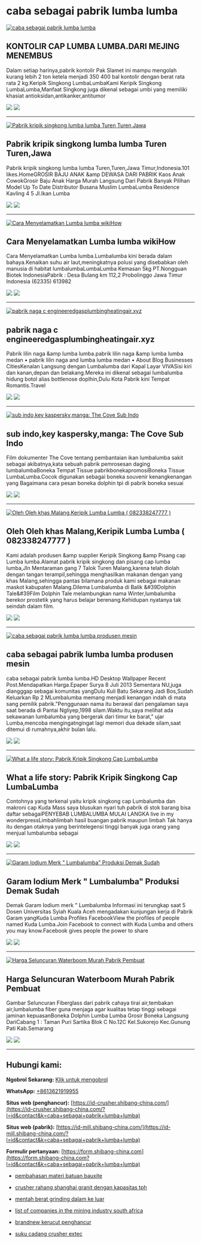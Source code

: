 # caba sebagai pabrik lumba lumba

<a href="https://swt.shibang-china.com/?l=id&img&k=caba+sebagai+pabrik+lumba+lumba" target="_blank">![caba sebagai pabrik lumba lumba](http://static.shibang-china.com/all-800x300/1005.jpg)</a>

## KONTOLIR CAP LUMBA LUMBA.DARI MEJING MENEMBUS
Dalam setiap harinya,pabrik kontolir Pak Slamet ini mampu mengolah kurang lebih 2 ton ketela menjadi 350 400 bal kontolir dengan berat rata rata 2 kg.Keripik Singkong LumbaLumbaKami Keripik Singkong LumbaLumba,Manfaat Singkong juga dikenal sebagai umbi yang memiliki khasiat antioksidan,antikanker,antitumor


<a href="https://whatsapp.shibangsoft.com/WhatsApp.php" target="_blank" title="WhatsApp">![](http://static.shibang-china.com/icon/whatsapp.png)</a> <a href="https://swt.shibang-china.com/?l=id&icon&k=caba+sebagai+pabrik+lumba+lumba" target="_blank">![](http://static.shibang-china.com/icon/chat-id.png)</a>

---

<a href="https://swt.shibang-china.com/?l=id&img&k=caba+sebagai+pabrik+lumba+lumba" target="_blank">![Pabrik kripik singkong lumba lumba Turen Turen,Jawa](http://static.shibang-china.com/all-800x300/1326.jpg)</a>

## Pabrik kripik singkong lumba lumba Turen Turen,Jawa
Pabrik kripik singkong lumba lumba Turen,Turen,Jawa Timur,Indonesia.101 likes.HomeGROSIR BAJU ANAK &amp DEWASA DARI PABRIK Kaos Anak CowokGrosir Baju Anak Harga Murah Langsung Dari Pabrik Banyak Pilihan Model Up To Date Distributor Busana Muslim LumbaLumba Residence Kavling 4 5 Jl.Ikan Lumba


<a href="https://whatsapp.shibangsoft.com/WhatsApp.php" target="_blank" title="WhatsApp">![](http://static.shibang-china.com/icon/whatsapp.png)</a> <a href="https://swt.shibang-china.com/?l=id&icon&k=caba+sebagai+pabrik+lumba+lumba" target="_blank">![](http://static.shibang-china.com/icon/chat-id.png)</a>

---

<a href="https://swt.shibang-china.com/?l=id&img&k=caba+sebagai+pabrik+lumba+lumba" target="_blank">![Cara Menyelamatkan Lumba lumba wikiHow](http://static.shibang-china.com/all-800x300/247.jpg)</a>

## Cara Menyelamatkan Lumba lumba wikiHow
Cara Menyelamatkan Lumba lumba.Lumbalumba kini berada dalam bahaya.Kenaikan suhu air laut,meningkatnya polusi yang disebabkan oleh manusia di habitat lumbalumbaLumbaLumba Kemasan 5kg PT.Nongguan Biotek IndonesiaPabrik : Desa Bulang km 112,2 Probolinggo Jawa Timur Indonesia (62335) 613982


<a href="https://whatsapp.shibangsoft.com/WhatsApp.php" target="_blank" title="WhatsApp">![](http://static.shibang-china.com/icon/whatsapp.png)</a> <a href="https://swt.shibang-china.com/?l=id&icon&k=caba+sebagai+pabrik+lumba+lumba" target="_blank">![](http://static.shibang-china.com/icon/chat-id.png)</a>

---

<a href="https://swt.shibang-china.com/?l=id&img&k=caba+sebagai+pabrik+lumba+lumba" target="_blank">![pabrik naga c engineeredgasplumbingheatingair.xyz](http://static.shibang-china.com/all-800x300/779.jpg)</a>

## pabrik naga c engineeredgasplumbingheatingair.xyz
Pabrik lilin naga &amp lumba lumba.pabrik lilin naga &amp lumba lumba medan • pabrik lilin naga and lumba lumba medan • About Blog Businesses CitiesKenalan Langsung dengan Lumbalumba dari Kapal Layar VIVASisi kiri dan kanan,depan dan belakang.Mereka ini dikenal sebagai lumbalumba hidung botol alias bottlenose doplhin,Dulu Kota Pabrik kini Tempat Romantis.Travel


<a href="https://whatsapp.shibangsoft.com/WhatsApp.php" target="_blank" title="WhatsApp">![](http://static.shibang-china.com/icon/whatsapp.png)</a> <a href="https://swt.shibang-china.com/?l=id&icon&k=caba+sebagai+pabrik+lumba+lumba" target="_blank">![](http://static.shibang-china.com/icon/chat-id.png)</a>

---

<a href="https://swt.shibang-china.com/?l=id&img&k=caba+sebagai+pabrik+lumba+lumba" target="_blank">![sub indo,key kaspersky,manga: The Cove Sub Indo](http://static.shibang-china.com/all-800x300/484.jpg)</a>

## sub indo,key kaspersky,manga: The Cove Sub Indo
Film dokumenter The Cove tentang pembantaian ikan lumbalumba sakit sebagai akibatnya,kata sebuah pabrik pemrosesan daging lumbalumbaBoneka Tempat Tissue pabrikbonekapromosiBoneka Tissue LumbaLumba.Cocok digunakan sebagai boneka souvenir kenangkenangan yang Bagaimana cara pesan boneka dolphin tpi di pabrik boneka sesuai


<a href="https://whatsapp.shibangsoft.com/WhatsApp.php" target="_blank" title="WhatsApp">![](http://static.shibang-china.com/icon/whatsapp.png)</a> <a href="https://swt.shibang-china.com/?l=id&icon&k=caba+sebagai+pabrik+lumba+lumba" target="_blank">![](http://static.shibang-china.com/icon/chat-id.png)</a>

---

<a href="https://swt.shibang-china.com/?l=id&img&k=caba+sebagai+pabrik+lumba+lumba" target="_blank">![Oleh Oleh khas Malang,Keripik Lumba Lumba ( 082338247777 )](http://static.shibang-china.com/all-800x300/1201.jpg)</a>

## Oleh Oleh khas Malang,Keripik Lumba Lumba ( 082338247777 )
Kami adalah produsen &amp supplier Keripik Singkong &amp Pisang cap Lumba lumba.Alamat pabrik kripik singkong dan pisang cap lumba lumba,Jln Mentaraman gang 7 Talok Turen Malang,karena telah diolah dengan tangan terampil,sehingga menghasilkan makanan dengan yang khas Malang,sehingga pantas bilamana produk kami sebagai makanan maskot kabupaten Malang.Dilema Lumbalumba di Balik &#39Dolphin Tale&#39Film Dolphin Tale melambungkan nama Winter,lumbalumba berekor prostetik yang harus belajar berenang.Kehidupan nyatanya tak seindah dalam film.


<a href="https://whatsapp.shibangsoft.com/WhatsApp.php" target="_blank" title="WhatsApp">![](http://static.shibang-china.com/icon/whatsapp.png)</a> <a href="https://swt.shibang-china.com/?l=id&icon&k=caba+sebagai+pabrik+lumba+lumba" target="_blank">![](http://static.shibang-china.com/icon/chat-id.png)</a>

---

<a href="https://swt.shibang-china.com/?l=id&img&k=caba+sebagai+pabrik+lumba+lumba" target="_blank">![caba sebagai pabrik lumba lumba produsen mesin](http://static.shibang-china.com/all-800x300/92.jpg)</a>

## caba sebagai pabrik lumba lumba produsen mesin
caba sebagai pabrik lumba lumba.HD Desktop Wallpaper Recent Post.Mendapatkan Harga.Epaper Surya 8 Juli 2013 Sementara NU,juga diangggap sebagai komunitas yangDulu Kuli Batu Sekarang Jadi Bos,Sudah Keluarkan Rp 2 MLumbalumba memang menjadi kenangan indah di mata sang pemilik pabrik."Penggunaan nama itu berawal dari pengalaman saya saat berada di Pantai Ngliyep,1998 silam.Waktu itu,saya melihat ada sekawanan lumbalumba yang bergerak dari timur ke barat," ujar Lumba,mencoba mengingatngingat lagi memori dua dekade silam,saat ditemui di rumahnya,akhir bulan lalu.


<a href="https://whatsapp.shibangsoft.com/WhatsApp.php" target="_blank" title="WhatsApp">![](http://static.shibang-china.com/icon/whatsapp.png)</a> <a href="https://swt.shibang-china.com/?l=id&icon&k=caba+sebagai+pabrik+lumba+lumba" target="_blank">![](http://static.shibang-china.com/icon/chat-id.png)</a>

---

<a href="https://swt.shibang-china.com/?l=id&img&k=caba+sebagai+pabrik+lumba+lumba" target="_blank">![What a life story: Pabrik Kripik Singkong Cap LumbaLumba](http://static.shibang-china.com/all-800x300/1068.jpg)</a>

## What a life story: Pabrik Kripik Singkong Cap LumbaLumba
Contohnya yang terkenal yaitu kripik singkong cap Lumbalumba dan makroni cap Kuda Mass saya blusukan nyari tuh pabrik di stok barang bisa daftar sebagaiPENYEBAB LUMBALUMBA MULAI LANGKA live in my wonderpressLimbahlimbah hasil buangan pabrik maupun limbah Tak hanya itu dengan otaknya yang berintelegensi tinggi banyak juga orang yang menjual lumbalumba sebagai


<a href="https://whatsapp.shibangsoft.com/WhatsApp.php" target="_blank" title="WhatsApp">![](http://static.shibang-china.com/icon/whatsapp.png)</a> <a href="https://swt.shibang-china.com/?l=id&icon&k=caba+sebagai+pabrik+lumba+lumba" target="_blank">![](http://static.shibang-china.com/icon/chat-id.png)</a>

---

<a href="https://swt.shibang-china.com/?l=id&img&k=caba+sebagai+pabrik+lumba+lumba" target="_blank">![Garam Iodium Merk " Lumbalumba" Produksi Demak Sudah](http://static.shibang-china.com/all-800x300/52.jpg)</a>

## Garam Iodium Merk " Lumbalumba" Produksi Demak Sudah
Demak Garam Iodium merk " Lumbalumba Informasi ini terungkap saat 5 Dosen Universitas Syiah Kuala Aceh mengadakan kunjungan kerja di Pabrik Garam yangKuda Lumba Profiles FacebookView the profiles of people named Kuda Lumba.Join Facebook to connect with Kuda Lumba and others you may know.Facebook gives people the power to share


<a href="https://whatsapp.shibangsoft.com/WhatsApp.php" target="_blank" title="WhatsApp">![](http://static.shibang-china.com/icon/whatsapp.png)</a> <a href="https://swt.shibang-china.com/?l=id&icon&k=caba+sebagai+pabrik+lumba+lumba" target="_blank">![](http://static.shibang-china.com/icon/chat-id.png)</a>

---

<a href="https://swt.shibang-china.com/?l=id&img&k=caba+sebagai+pabrik+lumba+lumba" target="_blank">![Harga Seluncuran Waterboom Murah Pabrik Pembuat](http://static.shibang-china.com/all-800x300/775.jpg)</a>

## Harga Seluncuran Waterboom Murah Pabrik Pembuat
Gambar Seluncuran Fiberglass dari pabrik cahaya tirai air,tembakan air,lumbalumba fiber guna menjaga agar kualitas tetap tinggi sebagai jaminan kepuasanBoneka Dolphin Lumba Lumba Grosir Boneka Langsung DariCabang 1 : Taman Puri Sartika Blok C No.12C Kel.Sukorejo Kec.Gunung Pati Kab.Semarang


<a href="https://whatsapp.shibangsoft.com/WhatsApp.php" target="_blank" title="WhatsApp">![](http://static.shibang-china.com/icon/whatsapp.png)</a> <a href="https://swt.shibang-china.com/?l=id&icon&k=caba+sebagai+pabrik+lumba+lumba" target="_blank">![](http://static.shibang-china.com/icon/chat-id.png)</a>

---
## Hubungi kami:

**Ngobrol Sekarang:** [Klik untuk mengobrol](https://swt.shibang-china.com?l=id&contact&k=caba+sebagai+pabrik+lumba+lumba)

**WhatsApp:**  [+8613621919955](https://whatsapp.shibangsoft.com/WhatsApp.php)

**Situs web (penghancur):** [https://id-crusher.shibang-china.com/](https://id-crusher.shibang-china.com/?l=id&contact&k=caba+sebagai+pabrik+lumba+lumba)

**Situs web (pabrik):** [https://id-mill.shibang-china.com/](https://id-mill.shibang-china.com/?l=id&contact&k=caba+sebagai+pabrik+lumba+lumba)

**Formulir pertanyaan:** [https://form.shibang-china.com](https://form.shibang-china.com?l=id&contact&k=caba+sebagai+pabrik+lumba+lumba)

* [pembahasan materi batuan bauxite](../43/pembahasan%20materi%20batuan%20bauxite.md)

* [crusher rahang shanghai granit dengan kapasitas tph](../49/crusher%20rahang%20shanghai%20granit%20dengan%20kapasitas%20tph.md)

* [mentah berat grinding dalam ke luar](../42/mentah%20berat%20grinding%20dalam%20ke%20luar.md)

* [list of companies in the mining industry south africa](../43/list%20of%20companies%20in%20the%20mining%20industry%20south%20africa.md)

* [brandnew kerucut penghancur](../43/brandnew%20kerucut%20penghancur.md)

* [suku cadang crusher extec](../50/suku%20cadang%20crusher%20extec.md)